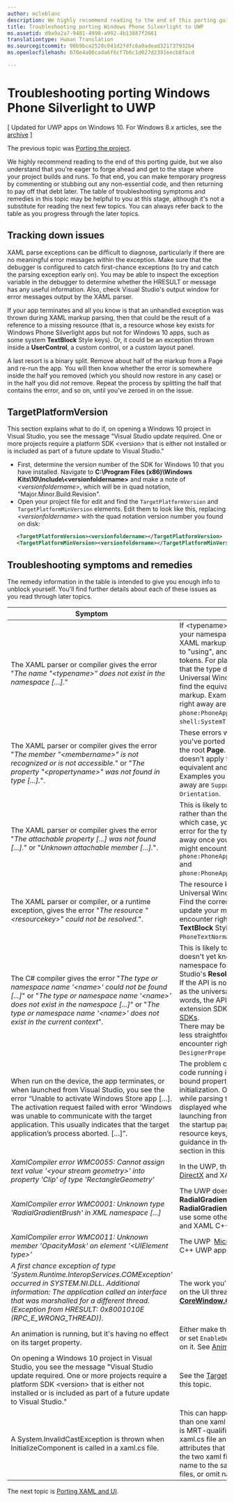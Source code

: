 ```yaml
---
author: mcleblanc
description: We highly recommend reading to the end of this porting guide, but we also understand that you're eager to forge ahead and get to the stage where your project builds and runs.
title: Troubleshooting porting Windows Phone Silverlight to UWP
ms.assetid: d9a9a2a7-9401-4990-a992-4b13887f2661
translationtype: Human Translation
ms.sourcegitcommit: 98b9bca2528c041d2fdfc6a0adead321737932b4
ms.openlocfilehash: 070e4a00cada6f6cf7b6c1d027d2391eecb8facd

---
```


#  Troubleshooting porting Windows Phone Silverlight to UWP

\[ Updated for UWP apps on Windows 10. For Windows 8.x articles, see the [archive](http://go.microsoft.com/fwlink/p/?linkid=619132) \]

The previous topic was [Porting the project](wpsl-to-uwp-porting-to-a-uwp-project.md).

We highly recommend reading to the end of this porting guide, but we also understand that you're eager to forge ahead and get to the stage where your project builds and runs. To that end, you can make temporary progress by commenting or stubbing out any non-essential code, and then returning to pay off that debt later. The table of troubleshooting symptoms and remedies in this topic may be helpful to you at this stage, although it's not a substitute for reading the next few topics. You can always refer back to the table as you progress through the later topics.

## Tracking down issues

XAML parse exceptions can be difficult to diagnose, particularly if there are no meaningful error messages within the exception. Make sure that the debugger is configured to catch first-chance exceptions (to try and catch the parsing exception early on). You may be able to inspect the exception variable in the debugger to determine whether the HRESULT or message has any useful information. Also, check Visual Studio's output window for error messages output by the XAML parser.

If your app terminates and all you know is that an unhandled exception was thrown during XAML markup parsing, then that could be the result of a reference to a missing resource (that is, a resource whose key exists for Windows Phone Silverlight apps but not for Windows 10 apps, such as some system **TextBlock** Style keys). Or, it could be an exception thrown inside a **UserControl**, a custom control, or a custom layout panel.

A last resort is a binary split. Remove about half of the markup from a Page and re-run the app. You will then know whether the error is somewhere inside the half you removed (which you should now restore in any case) or in the half you did *not* remove. Repeat the process by splitting the half that contains the error, and so on, until you've zeroed in on the issue.

## TargetPlatformVersion

This section explains what to do if, on opening a Windows 10 project in Visual Studio, you see the message "Visual Studio update required. One or more projects require a platform SDK &lt;version&gt; that is either not installed or is included as part of a future update to Visual Studio."

-   First, determine the version number of the SDK for Windows 10 that you have installed. Navigate to **C:\\Program Files (x86)\\Windows Kits\\10\\Include\\&lt;versionfoldername&gt;** and make a note of *&lt;versionfoldername&gt;*, which will be in quad notation, "Major.Minor.Build.Revision".
-   Open your project file for edit and find the `TargetPlatformVersion` and `TargetPlatformMinVersion` elements. Edit them to look like this, replacing *&lt;versionfoldername&gt;* with the quad notation version number you found on disk:

```xml
   <TargetPlatformVersion><versionfoldername></TargetPlatformVersion>
   <TargetPlatformMinVersion><versionfoldername></TargetPlatformMinVersion>
```

## Troubleshooting symptoms and remedies

The remedy information in the table is intended to give you enough info to unblock yourself. You'll find further details about each of these issues as you read through later topics.

| Symptom | Remedy |
|---------|--------|
| The XAML parser or compiler gives the error "_The name "&lt;typename&gt;" does not exist in the namespace […]._" | If &lt;typename&gt; is a custom type then, in your namespace prefix declarations in XAML markup, change "clr-namespace" to "using", and remove any assembly tokens. For platform types, this means that the type doesn't apply to the Universal Windows Platform (UWP), so find the equivalent and update your markup. Examples you might encounter right away are `phone:PhoneApplicationPage` and `shell:SystemTray.IsVisible`. | 
| The XAML parser or compiler gives the error "_The member "&lt;membername&gt;" is not recognized or is not accessible._" or "_The property "&lt;propertyname&gt;" was not found in type [...]._". | These errors will begin to show up after you've ported some type names, such as the root **Page**. The member or property doesn't apply to the UWP, so find the equivalent and update your markup. Examples you might encounter right away are `SupportedOrientations` and `Orientation`. |
| The XAML parser or compiler gives the error "_The attachable property [...] was not found [...]._" or "_Unknown attachable member [...]._". | This is likely to be caused by the type rather than the attached property; in which case, you will already have an error for the type and this error will go away once you fix that. Examples you might encounter right away are `phone:PhoneApplicationPage.Resources` and `phone:PhoneApplicationPage.DataContext`. | 
|The XAML parser or compiler, or a runtime exception, gives the error "_The resource "&lt;resourcekey&gt;" could not be resolved._". | The resource key doesn't apply to Universal Windows Platform (UWP) apps. Find the correct equivalent resource and update your markup. Examples you might encounter right away are system **TextBlock** Style keys such as `PhoneTextNormalStyle`. |
| The C# compiler gives the error "_The type or namespace name '&lt;name&gt;' could not be found [...]_" or "_The type or namespace name '&lt;name&gt;' does not exist in the namespace [...]_" or "_The type or namespace name '&lt;name&gt;' does not exist in the current context_". | This is likely to mean that the compiler doesn't yet know the correct UWP namespace for a type. Use Visual Studio's **Resolve** command to fix that. <br/>If the API is not in the set of APIs known as the universal device family (in other words, the API is implemented in an extension SDK), then use the [Extension SDKs](wpsl-to-uwp-porting-to-a-uwp-project.md#extension-sdks).<br/>There may be other cases where port is less straightforward. Examples you might encounter right away are `DesignerProperties` and `BitmapImage`. | 
|When run on the device, the app terminates, or when launched from Visual Studio, you see the error “Unable to activate Windows Store app […]. The activation request failed with error ‘Windows was unable to communicate with the target application. This usually indicates that the target application’s process aborted. […]”. | The problem could be the imperative code running in your own Pages or in bound properties (or other types) during initialization. Or, it could be happening while parsing the XAML file about to be displayed when the app terminated (if launching from Visual Studio, that will be the startup page). Look for invalid resource keys, and/or try some of the guidance in the [Tracking down issues](#tracking-down-issues) section in this topic.|
| _XamlCompiler error WMC0055: Cannot assign text value '&lt;your stream geometry&gt;' into property 'Clip' of type 'RectangleGeometry'_ | In the UWP, the type of the [Microsoft DirectX](https://msdn.microsoft.com/library/windows/desktop/ee663274) and XAML C++ UWP app. |
| _XamlCompiler error WMC0001: Unknown type 'RadialGradientBrush' in XML namespace [...]_ | The UWP doesn't have the **RadialGradientBrush** type. Remove the **RadialGradientBrush** from markup and use some other type of [Microsoft DirectX](https://msdn.microsoft.com/library/windows/desktop/ee663274) and XAML C++ UWP app. |
| _XamlCompiler error WMC0011: Unknown member 'OpacityMask' on element '&lt;UIElement type&gt;'_ | The UWP [Microsoft DirectX](https://msdn.microsoft.com/library/windows/desktop/ee663274) and XAML C++ UWP app. |
| _A first chance exception of type 'System.Runtime.InteropServices.COMException' occurred in SYSTEM.NI.DLL. Additional information: The application called an interface that was marshalled for a different thread. (Exception from HRESULT: 0x8001010E (RPC_E_WRONG_THREAD))._ | The work you're doing needs to be done on the UI thread. Call the [**CoreWindow.GetForCurrentThread**](https://msdn.microsoft.com/library/windows/apps/hh701589)). |
| An animation is running, but it's having no effect on its target property. | Either make the animation independent, or set `EnableDependentAnimation="True"` on it. See [Animation](wpsl-to-uwp-porting-xaml-and-ui.md#animation). |
| On opening a Windows 10 project in Visual Studio, you see the message "Visual Studio update required. One or more projects require a platform SDK &lt;version&gt; that is either not installed or is included as part of a future update to Visual Studio." | See the [TargetPlatformVersion](#targetplatformversion) section in this topic. |
| A System.InvalidCastException is thrown when InitializeComponent is called in a xaml.cs file. | This can happen when you have more than one xaml file (at least one of which is MRT-qualified) sharing the same xaml.cs file and elements have x:Name attributes that are inconsistent between the two xaml files. Try adding the same name to the same elements in both xaml files, or omit names altogether. | 

The next topic is [Porting XAML and UI](wpsl-to-uwp-porting-xaml-and-ui.md).




<!--HONumber=Aug16_HO3-->


